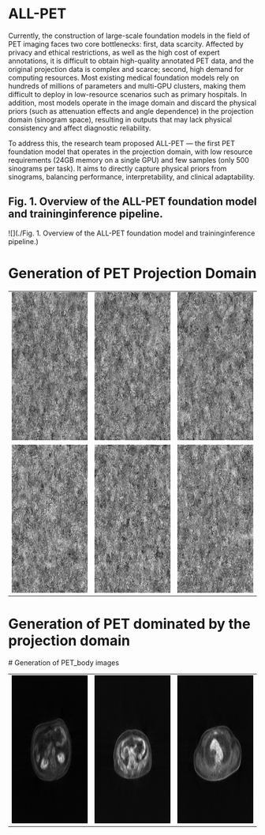 # ALL-PET
Currently, the construction of large-scale foundation models in the field of PET imaging faces two core bottlenecks: first, data scarcity. Affected by privacy and ethical restrictions, as well as the high cost of expert annotations, it is difficult to obtain high-quality annotated PET data, and the original projection data is complex and scarce; second, high demand for computing resources. Most existing medical foundation models rely on hundreds of millions of parameters and multi-GPU clusters, making them difficult to deploy in low-resource scenarios such as primary hospitals. In addition, most models operate in the image domain and discard the physical priors (such as attenuation effects and angle dependence) in the projection domain (sinogram space), resulting in outputs that may lack physical consistency and affect diagnostic reliability.

To address this, the research team proposed ALL-PET — the first PET foundation model that operates in the projection domain, with low resource requirements (24GB memory on a single GPU) and few samples (only 500 sinograms per task). It aims to directly capture physical priors from sinograms, balancing performance, interpretability, and clinical adaptability.
![]()

## Fig. 1. Overview of the ALL-PET foundation model and traininginference pipeline.
![](./Fig. 1. Overview of the ALL-PET foundation model and traininginference pipeline.)  

# Generation of PET Projection Domain
<table>
  <tr>
    <td><img src="https://github.com/yqx7150/ALL-PET/blob/main/PET_gif/gif%20(32).gif" alt="GIF 1" style="width:300px;height:300px;"></td>
    <td><img src="https://github.com/yqx7150/ALL-PET/blob/main/PET_gif/gif%20(33).gif" alt="GIF 2" style="width:300px;height:300px;"></td>
    <td><img src="https://github.com/yqx7150/ALL-PET/blob/main/PET_gif/gif%20(35).gif" alt="GIF 3" style="width:300px;height:300px;"></td>
  </tr>
  <tr>
    <td><img src="https://github.com/yqx7150/ALL-PET/blob/main/PET_gif/gif%20(36).gif" alt="GIF 4" style="width:300px;height:300px;"></td>
    <td><img src="https://github.com/yqx7150/ALL-PET/blob/main/PET_gif/gif%20(37).gif" alt="GIF 5" style="width:300px;height:300px;"></td>
    <td><img src="https://github.com/yqx7150/ALL-PET/blob/main/PET_gif/gif%20(38).gif" alt="GIF 6" style="width:300px;height:300px;"></td>
  </tr>
</table>

# Generation of PET dominated by the projection domain
<table>  
  <tr>
    # Generation of PET_body images
    <td><img src="https://github.com/yqx7150/ALL-PET/blob/main/PET_body/0.png" alt="GIF 1" style="width:300px;height:300px;"></td>
    <td><img src="https://github.com/yqx7150/ALL-PET/blob/main/PET_body/89.png" alt="GIF 2" style="width:300px;height:300px;"></td>
    <td><img src="https://github.com/yqx7150/ALL-PET/blob/main/PET_body/97.png" alt="GIF 3" style="width:300px;height:300px;"></td>
  </tr>
  
</table>


